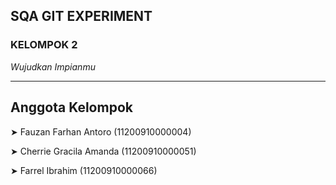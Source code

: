 ## SQA GIT EXPERIMENT   
### KELOMPOK 2 ###  
_Wujudkan Impianmu_
 
 ------
## Anggota Kelompok ##
➤ Fauzan Farhan Antoro (11200910000004)

➤ Cherrie Gracila Amanda (11200910000051) 

➤ Farrel Ibrahim (11200910000066)  

